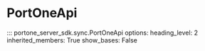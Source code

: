 # PortOneApi

::: portone_server_sdk.sync.PortOneApi
    options:
        heading_level: 2
        inherited_members: True
        show_bases: False